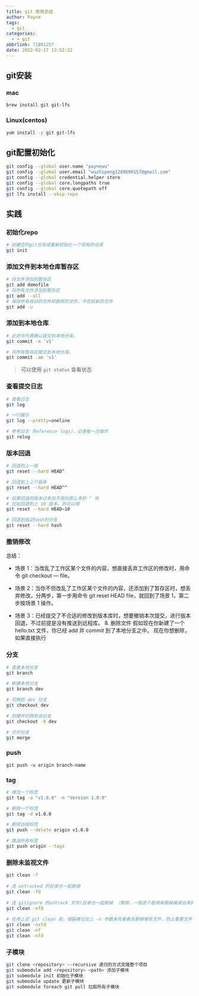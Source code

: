```yaml
---
title: git 使用总结
author: Payne
tags:
  - git
categories:
  - - git
abbrlink: 71891257
date: 2022-02-17 13:52:22
---
```


## git安装

### mac

```bash
brew install git git-lfs
```

### Linux(centos)

```bash
yum install -y git git-lfs
```

## git配置初始化

```bash
git config --global user.name "paynewu"
git config --global user.email "wuzhipeng1289690157@gmail.com"
git config --global credential.helper store
git config --global core.longpaths true
git config --global core.quotepath off
git lfs install --skip-repo
```

## 实践

### 初始化repo

```bash
# 创建空的git仓库或重新初始化一个现有的仓库
git init
```

### 添加文件到本地仓库暂存区

```bash
# 将文件添加到暂存区
git add demofile
# 将所有文件添加到暂存区
git add --all
# 保存所有改动的文件和删除的文件，不包括新的文件
git add -u
```

### 添加到本地仓库

```bash
# 此命令代表确认提交到本地仓库。
git commit -m 'v1'

# 将所有暂存区提交到本地仓库。
git commit -am 'v1'
```

> 可以使用 `git status` 查看状态

### 查看提交日志

```bash
# 查看日志
git log

# 一行展示
git log --pretty=oneline

# 参考日志（Reference logs），记录每一次操作
git relog
```

### 版本回退

```bash
# 回退到上一版
git reset --hard HEAD^

# 回退到上上个版本
git reset --hard HEAD^^

# 如果回退的版本过多则不用加那么多的 ^ 号 
# 比如回退到上 10 版本，则可以用
git reset --hard HEAD~10

# 回退到指定hash的分支
git reset --hard hash

```

### 撤销修改

总结：

- 场景 1：当改乱了工作区某个文件的内容，想直接丢弃工作区的修改时，用命令 git checkout — file。

- 场景 2：当你不但改乱了工作区某个文件的内容，还添加到了暂存区时，想丢弃修改，分两步，第一步用命令 git reset HEAD file，就回到了场景 1，第二步按场景 1 操作。

- 场景 3：已经提交了不合适的修改到版本库时，想要撤销本次提交，进行版本回退，不过前提是没有推送到远程库。 8. 删除文件 假如现在你新建了一个 hello.txt 文件，你已经 add 并 commit 到了本地分支之中。
  现在你想删除，如果直接执行

### 分支

```bash
# 查看本地分支
git branch

# 新建本地分支
git branch dev

# 切换到 dev 分支
git checkout dev

# 创建并切换到该分支
git checkout -b dev

# 合并分支
git merge
```

### push

```
git push -u origin branch-name
```

### tag

```bash
# 增加一个标签
git tag -a "v1.0.0" -m "Version 1.0.0"

# 删除一个标签
git tag -d v1.0.0

# 删除远程标签
git push --delete origin v1.0.0

# 推送所有标签
git push origin --tags
```

### 删除未监视文件

```bash
git clean -f
 
# 连 untracked 的目录也一起删掉
git clean -fd
 
# 连 gitignore 的untrack 文件/目录也一起删掉 （慎用，一般这个是用来删掉编译出来的 .o之类的文件用的）
git clean -xfd
 
# 在用上述 git clean 前，墙裂建议加上 -n 参数来先看看会删掉哪些文件，防止重要文件被误删
git clean -nxfd
git clean -nf
git clean -nfd
```

### 子模块

```bash
git clone <repository> --recursive 递归的方式克隆整个项目
git submodule add <repository> <path> 添加子模块
git submodule init 初始化子模块
git submodule update 更新子模块
git submodule foreach git pull 拉取所有子模块
```
